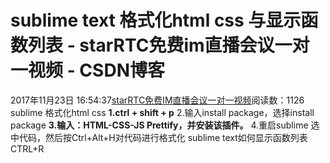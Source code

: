# sublime text 格式化html css 与显示函数列表 - starRTC免费im直播会议一对一视频 - CSDN博客
2017年11月23日 16:54:37[starRTC免费IM直播会议一对一视频](https://me.csdn.net/elesos)阅读数：1126
sublime 格式化html css
**1.ctrl + shift + p**
2.输入install package，选择install package
**3.输入：HTML-CSS-JS Prettify，并安装该插件。**
4.重启sublime
选中代码，然后按Ctrl+Alt+H对代码进行格式化
sublime text如何显示函数列表
CTRL+R

